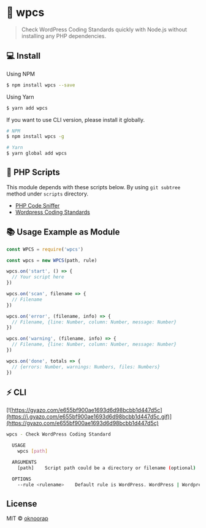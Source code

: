# :page_with_curl: wpcs
> Check WordPress Coding Standards quickly with Node.js without installing any PHP dependencies.

## :computer: Install 
Using NPM  
```bash
$ npm install wpcs --save
```

Using Yarn
```bash
$ yarn add wpcs
```

If you want to use CLI version, please install it globally.

```bash
# NPM
$ npm install wpcs -g

# Yarn
$ yarn global add wpcs
```

## :elephant: PHP Scripts
This module depends with these scripts below. By using `git subtree` method under `scripts` directory.

* [PHP Code Sniffer](https://github.com/squizlabs/PHP_CodeSniffer)
* [Wordpress Coding Standards](https://github.com/WordPress-Coding-Standards/WordPress-Coding-Standards)

## :books: Usage Example as Module
```javascript
const WPCS = require('wpcs')

const wpcs = new WPCS(path, rule)

wpcs.on('start', () => {
  // Your script here
})

wpcs.on('scan', filename => {
  // Filename
})

wpcs.on('error', (filename, info) => {
  // Filename, {line: Number, column: Number, message: Number}
})

wpcs.on('warning', (filename, info) => {
  // Filename, {line: Number, column: Number, message: Number}
})

wpcs.on('done', totals => {
  // {errors: Number, warnings: Numbers, files: Numbers}
})
```

## :zap: CLI

[![https://gyazo.com/e655bf900ae1693d6d98bcbb1d447d5c](https://i.gyazo.com/e655bf900ae1693d6d98bcbb1d447d5c.gif)](https://gyazo.com/e655bf900ae1693d6d98bcbb1d447d5c)

```bash
wpcs - Check WordPress Coding Standard

  USAGE
    wpcs [path]

  ARGUMENTS
    [path]    Script path could be a directory or filename (optional)   

  OPTIONS
    --rule <rulename>    Default rule is WordPress. WordPress | Wordpress-Core | Wordpress-Docs | WordPress-Extra (optional)
```

## License
MIT © [oknoorap](https://github.com/oknoorap)
